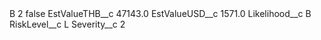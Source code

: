 <?xml version="1.0" encoding="UTF-8"?>
<CustomMetadata xmlns="http://soap.sforce.com/2006/04/metadata" xmlns:xsi="http://www.w3.org/2001/XMLSchema-instance" xmlns:xsd="http://www.w3.org/2001/XMLSchema">
    <label>B 2</label>
    <protected>false</protected>
    <values>
        <field>EstValueTHB__c</field>
        <value xsi:type="xsd:double">47143.0</value>
    </values>
    <values>
        <field>EstValueUSD__c</field>
        <value xsi:type="xsd:double">1571.0</value>
    </values>
    <values>
        <field>Likelihood__c</field>
        <value xsi:type="xsd:string">B</value>
    </values>
    <values>
        <field>RiskLevel__c</field>
        <value xsi:type="xsd:string">L</value>
    </values>
    <values>
        <field>Severity__c</field>
        <value xsi:type="xsd:string">2</value>
    </values>
</CustomMetadata>
